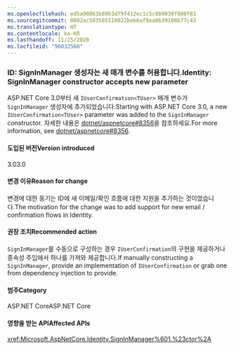 ```yaml
---
ms.openlocfilehash: ed5a90063b8963d79f412ec1c5c0b9030f980f83
ms.sourcegitcommit: 0802ac583585110022beb6af8ea0b39188b77c43
ms.translationtype: HT
ms.contentlocale: ko-KR
ms.lasthandoff: 11/25/2020
ms.locfileid: "96032560"
---
```

### <a name="identity-signinmanager-constructor-accepts-new-parameter"></a><span data-ttu-id="cd357-101">ID: SignInManager 생성자는 새 매개 변수를 허용합니다.</span><span class="sxs-lookup"><span data-stu-id="cd357-101">Identity: SignInManager constructor accepts new parameter</span></span>

<span data-ttu-id="cd357-102">ASP.NET Core 3.0부터 새 `IUserConfirmation<TUser>` 매개 변수가 `SignInManager` 생성자에 추가되었습니다.</span><span class="sxs-lookup"><span data-stu-id="cd357-102">Starting with ASP.NET Core 3.0, a new `IUserConfirmation<TUser>` parameter was added to the `SignInManager` constructor.</span></span> <span data-ttu-id="cd357-103">자세한 내용은 [dotnet/aspnetcore#8356](https://github.com/dotnet/aspnetcore/issues/8356)을 참조하세요.</span><span class="sxs-lookup"><span data-stu-id="cd357-103">For more information, see [dotnet/aspnetcore#8356](https://github.com/dotnet/aspnetcore/issues/8356).</span></span>

#### <a name="version-introduced"></a><span data-ttu-id="cd357-104">도입된 버전</span><span class="sxs-lookup"><span data-stu-id="cd357-104">Version introduced</span></span>

<span data-ttu-id="cd357-105">3.0</span><span class="sxs-lookup"><span data-stu-id="cd357-105">3.0</span></span>

#### <a name="reason-for-change"></a><span data-ttu-id="cd357-106">변경 이유</span><span class="sxs-lookup"><span data-stu-id="cd357-106">Reason for change</span></span>

<span data-ttu-id="cd357-107">변경에 대한 동기는 ID에 새 이메일/확인 흐름에 대한 지원을 추가하는 것이었습니다.</span><span class="sxs-lookup"><span data-stu-id="cd357-107">The motivation for the change was to add support for new email / confirmation flows in Identity.</span></span>

#### <a name="recommended-action"></a><span data-ttu-id="cd357-108">권장 조치</span><span class="sxs-lookup"><span data-stu-id="cd357-108">Recommended action</span></span>

<span data-ttu-id="cd357-109">`SignInManager`를 수동으로 구성하는 경우 `IUserConfirmation`의 구현을 제공하거나 종속성 주입에서 하나를 가져와 제공합니다.</span><span class="sxs-lookup"><span data-stu-id="cd357-109">If manually constructing a `SignInManager`, provide an implementation of `IUserConfirmation` or grab one from dependency injection to provide.</span></span>

#### <a name="category"></a><span data-ttu-id="cd357-110">범주</span><span class="sxs-lookup"><span data-stu-id="cd357-110">Category</span></span>

<span data-ttu-id="cd357-111">ASP.NET Core</span><span class="sxs-lookup"><span data-stu-id="cd357-111">ASP.NET Core</span></span>

#### <a name="affected-apis"></a><span data-ttu-id="cd357-112">영향을 받는 API</span><span class="sxs-lookup"><span data-stu-id="cd357-112">Affected APIs</span></span>

<xref:Microsoft.AspNetCore.Identity.SignInManager%601.%23ctor%2A>

<!--

#### Affected APIs

`Overload:Microsoft.AspNetCore.Identity.SignInManager`1.#ctor`

-->
